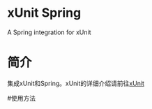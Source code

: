 xUnit Spring
=====

A Spring integration for xUnit

# 简介
集成xUnit和Spring。xUnit的详细介绍请前往[xUnit](https://github.com/hejiehui/xUnit)

#使用方法


